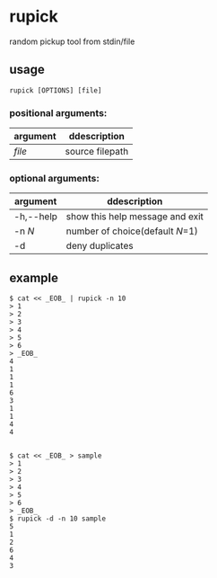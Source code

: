 # rupick
random pickup tool from stdin/file

## usage

    rupick [OPTIONS] [file]

### positional arguments:
|argument|ddescription|
|---|---|
|*file*|source filepath|

### optional arguments:
|argument|ddescription|
|---|---|
|-h,--help|show this help message and exit|
|-n *N*|number of choice(default *N*=1)|
|-d|deny duplicates|


## example

    $ cat << _EOB_ | rupick -n 10
    > 1
    > 2
    > 3
    > 4
    > 5
    > 6
    > _EOB_
    4
    1
    1
    1
    6
    3
    1
    1
    4
    4


    $ cat << _EOB_ > sample
    > 1
    > 2
    > 3
    > 4
    > 5
    > 6
    > _EOB_
    $ rupick -d -n 10 sample
    5
    1
    2
    6
    4
    3
